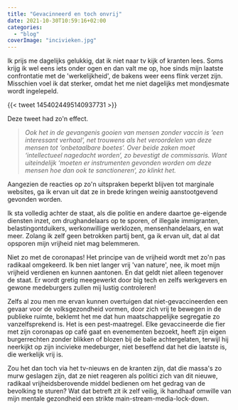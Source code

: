 ```yaml
---
title: "Gevacinneerd en toch onvrij"
date: 2021-10-30T10:59:16+02:00
categories: 
  - "blog"
coverImage: "incivieken.jpg"
---
```


Ik prijs me dagelijks gelukkig, dat ik niet naar tv kijk of kranten lees. Soms krijg ik wel eens iets onder ogen en dan valt me op, hoe sinds mijn laatste confrontatie met de 'werkelijkheid', de bakens weer eens flink verzet zijn. Misschien voel ik dat sterker, omdat het me niet dagelijks met mondjesmate wordt ingelepeld.

{{< tweet 1454024495140937731 >}}

Deze tweet had zo'n effect. 

> *Ook het in de gevangenis gooien van mensen zonder vaccin is ‘een interessant verhaal‘, net trouwens als het veroordelen van deze mensen tot ‘onbetaalbare boetes‘. Over beide zaken moet ‘intellectueel nagedacht worden‘, zo bevestigt de commissaris. Want uiteindelijk ‘moeten er instrumenten gevonden worden om deze mensen hoe dan ook te sanctioneren‘, zo klinkt het.*

Aangezien de reacties op zo'n uitspraken beperkt blijven tot marginale websites, ga ik ervan uit dat ze in brede kringen weinig aanstootgevend gevonden worden. 

Ik sta volledig achter de staat, als die politie en andere daartoe ge-eigende diensten inzet, om drughandelaars op te sporen, of illegale immigranten, belastingontduikers, werkonwillige werklozen, mensenhandelaars, en wat meer. Zolang ik zelf geen betrokken partij bent, ga ik ervan uit, dat al dat opsporen mijn vrijheid niet mag belemmeren.

Niet zo met de coronapas! Het principe van de vrijheid wordt met zo'n pas radikaal omgekeerd. Ik ben  niet langer vrij 'van nature', nee, ik moet mijn vrijheid verdienen en kunnen aantonen. En dat geldt niet alleen tegenover de staat. Er wordt gretig meegewerkt door big tech en zelfs werkgevers en gewone medeburgers zullen mij lustig controleren!

Zelfs al zou men me ervan kunnen overtuigen dat niet-gevaccineerden een gevaar voor de volksgezondheid vormen, door zich vrij te bewegen in de publieke ruimte, beklemt het me dat hun maatschappelijke segregatie zo vanzelfsprekend is. Het is een pest-maatregel. Elke gevaccineerde die fier met zijn coronapas op café gaat en evenementen bezoekt, heeft zijn eigen burgerrechten zonder blikken of blozen bij de balie achtergelaten, terwijl hij neerkijkt op zijn incivieke medeburger, niet beseffend dat het die laatste is, die werkelijk vrij is.

Zou het dan toch via het tv-nieuws en de kranten zijn, dat die massa's zo murw geslagen zijn, dat ze niet reageren als politici zich van dit nieuwe, radikaal vrijheidsberovende middel bedienen om het gedrag van de bevolking te sturen? Wat dat betreft zit ik zelf veilig, ik handhaaf omwille van mijn mentale gezondheid een strikte main-stream-media-lock-down.

